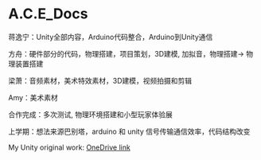 # A.C.E_Docs
蒋逸宁：Unity全部内容，Arduino代码整合，Arduino到Unity通信

方舟：硬件部分的代码，物理搭建，项目策划，3D建模, 加拟音，物理搭建-> 物理装置搭建

梁萧：音频素材，美术特效素材，3D建模，视频拍摄和剪辑

Amy：美术素材

合作完成：多次测试, 物理环境搭建和小型玩家体验展

上学期：想法来源巴别塔，arduino 和 unity 信号传输通信效率，代码结构改变

My Unity original work: [OneDrive link](https://artslondon-my.sharepoint.com/:u:/g/personal/y_jiang0220224_arts_ac_uk/EbnSDUB0nF1KsYd72yg90KEBIYj-G84YDpwXd39hsaCtMA?e=Bj8cCW)
